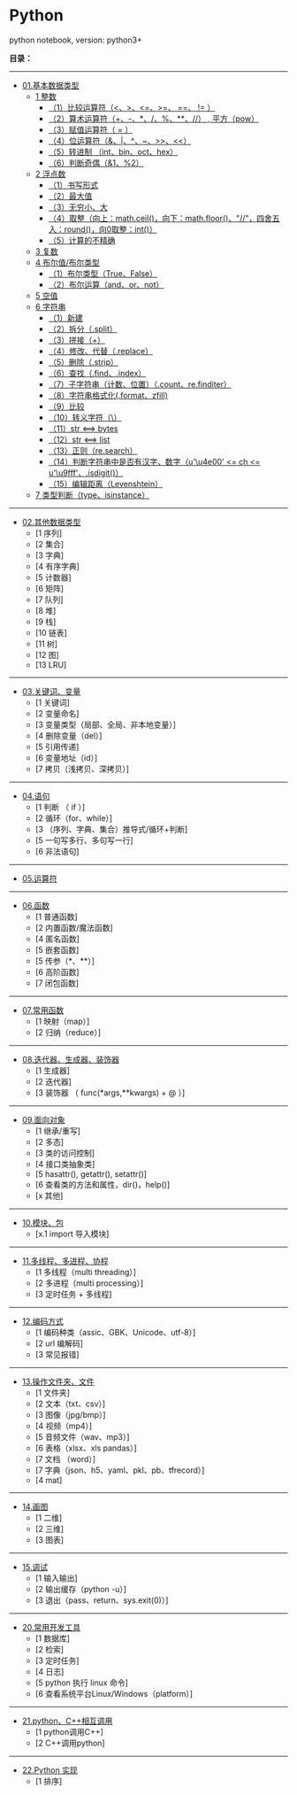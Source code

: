 # Python
python notebook, version: python3+


**目录：**

------------------------------------------------
- [01.基本数据类型](/Python/01.基本数据类型.md)
  - [1 整数](#1-整数)
    - [（1）比较运算符（\<、\>、\<=、\>=、 ==、 != ）](#1比较运算符---)
    - [（2）算术运算符（+、-、\*、/、%、\*\*、//） , 平方（pow）](#2算术运算符---平方pow)
    - [（3）赋值运算符（ = ）](#3赋值运算符--)
    - [（4）位运算符（\&、|、^、~、\>\>、\<\<）](#4位运算符)
    - [（5）转进制 （int、bin、oct、hex）](#5转进制-intbinocthex)
    - [（6）判断奇偶（\&1、%2）](#6判断奇偶12)
  - [2 浮点数](#2-浮点数)
    - [（1）书写形式](#1书写形式)
    - [（2）最大值](#2最大值)
    - [（3）无穷小、大](#3无穷小大)
    - [（4）取整（向上：math.ceil()，向下：math.floor()、"//"，四舍五入：round()，向0取整：int()）](#4取整向上mathceil向下mathfloor四舍五入round向0取整int)
    - [（5）计算的不精确](#5计算的不精确)
  - [3 复数](#3-复数)
  - [4 布尔值/布尔类型](#4-布尔值布尔类型)
    - [（1）布尔类型（True、False）](#1布尔类型truefalse)
    - [（2）布尔运算（and、or、not）](#2布尔运算andornot)
  - [5 空值](#5-空值)
  - [6 字符串](#6-字符串)
    - [（1）新建](#1新建)
    - [（2）拆分（.split）](#2拆分split)
    - [（3）拼接（+）](#3拼接)
    - [（4）修改、代替（.replace）](#4修改代替replace)
    - [（5）删除（.strip）](#5删除strip)
    - [（6）查找（.find、.index）](#6查找findindex)
    - [（7）子字符串（计数、位置）（.count、re.finditer）](#7子字符串计数位置countrefinditer)
    - [（8）字符串格式化(.format、zfill)](#8字符串格式化formatzfill)
    - [（9）比较](#9比较)
    - [（10）转义字符（\\）](#10转义字符)
    - [（11）str  \<==\>  bytes](#11str----bytes)
    - [（12）str  \<==\>  list](#12str----list)
    - [（13）正则（re.search）](#13正则research)
    - [（14）判断字符串中是否有汉字、数字（u'\\u4e00' \<= ch \<= u'\\u9fff'、.isdigit()）](#14判断字符串中是否有汉字数字uu4e00--ch--uu9fffisdigit)
    - [（15）编辑距离（Levenshtein）](#15编辑距离levenshtein)
  - [7 类型判断（type、isinstance）](#7-类型判断typeisinstance)



------------------------------------------------
- [02.其他数据类型](/Python/02.其他数据类型.md)
  - [1 序列]
  - [2 集合]
  - [3 字典]
  - [4 有序字典]
  - [5 计数器]
  - [6 矩阵]
  - [7 队列]
  - [8 堆]
  - [9 栈]
  - [10 链表]
  - [11 树]
  - [12 图]
  - [13 LRU]

------------------------------------------------
- [03.关键词、变量](/Python/03.关键词、变量.md)
  - [1 关键词]
  - [2 变量命名]
  - [3 变量类型（局部、全局、非本地变量）]
  - [4 删除变量（del）]
  - [5 引用传递]
  - [6 变量地址（id）]
  - [7 拷贝（浅拷贝、深拷贝）]

------------------------------------------------
- [04.语句](/Python/04.语句.md)
  - [1 判断 （ if ）]
  - [2 循环（for、while）]
  - [3 （序列、字典、集合）推导式/循环+判断]
  - [5 一句写多行、多句写一行]
  - [6 非法语句]


------------------------------------------------
- [05.运算符](/Python/05.运算符.md)



------------------------------------------------
- [06.函数](/Python/06.函数.md)
  - [1 普通函数]
  - [2 内置函数/魔法函数]
  - [4 匿名函数]
  - [5 嵌套函数]
  - [5 传参（*、**）]
  - [6 高阶函数]
  - [7 闭包函数]


------------------------------------------------
- [07.常用函数](/Python/07.常用函数.md)
  - [1 映射（map）]
  - [2 归纳（reduce）]


------------------------------------------------
- [08.迭代器、生成器、装饰器](/Python/08.迭代器、生成器、装饰器.md)
  - [1 生成器]
  - [2 迭代器]
  - [3 装饰器 （ func(*args,**kwargs) + @ ）]


------------------------------------------------
- [09.面向对象](/Python/09.面向对象.md)
  - [1 继承/重写]
  - [2 多态]
  - [3 类的访问控制]
  - [4 接口类抽象类]
  - [5 hasattr(), getattr(), setattr()]
  - [6 查看类的方法和属性，dir()，help()]
  - [x 其他]

------------------------------------------------
- [10.模块、包](/Python/10.模块、包.md)
  - [x.1 import 导入模块]


------------------------------------------------
- [11.多线程、多进程、协程](/Python/11.多线程、多进程、协程.md)
  - [1 多线程（multi threading）]
  - [2 多进程（multi processing）]
  - [3 定时任务 + 多线程]


------------------------------------------------
- [12.编码方式](/Python/12.编码方式.md)
  - [1 编码种类（assic、GBK、Unicode、utf-8）]
  - [2 url 编解码]
  - [3 常见报错]


------------------------------------------------
- [13.操作文件夹、文件](/Python/13.操作文件.md)
  - [1 文件夹]
  - [2 文本（txt、csv）]
  - [3 图像（jpg/bmp）]
  - [4 视频（mp4）]
  - [5 音频文件（wav、mp3）]
  - [6 表格（xlsx、xls  pandas）]
  - [7 文档 （word）]
  - [7 字典（json、h5、yaml、pkl、pb、tfrecord）]
  - [4 mat]


------------------------------------------------
- [14.画图](/Python/14.画图.md)
  - [1 二维]
  - [2 三维]
  - [3 图表]


------------------------------------------------
- [15.调试](/Python/15.调试.md)
  - [1 输入输出]
  - [2 输出缓存（python -u）]
  - [3 退出（pass、return、sys.exit(0)）]


------------------------------------------------
- [20.常用开发工具](/Python/20.常用开发工具.md)
  - [1 数据库]
  - [2 检索]
  - [3 定时任务]
  - [4 日志]
  - [5 python 执行 linux 命令]
  - [6 查看系统平台Linux/Windows（platform）]


------------------------------------------------
- [21.python、C++相互调用](/Python/21.常用开发工具.md)
  - [1 python调用C++]
  - [2 C++调用python]


------------------------------------------------
- [22.Python 实现](/Python/22.Python实现.md)
  - [1 排序]




